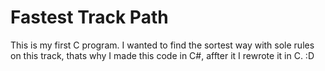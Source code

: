 # Fastest Track Path

This is my first C program. I wanted to find the sortest way with sole rules on this track, thats why I made this code in C#, affter it I rewrote it in C. :D
